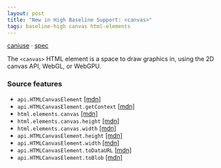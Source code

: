 ```yaml
---
layout: post
title: "New in High Baseline Support: <canvas>"
tags: baseline-high canvas html-elements
---
```


[caniuse](https://caniuse.com/?search=canvas) · [spec](https://html.spec.whatwg.org/multipage/canvas.html#canvas)

The `<canvas>` HTML element is a space to draw graphics in, using the 2D canvas API, WebGL, or WebGPU.

### Source features

- ``api.HTMLCanvasElement`` [[mdn]](https://https://developer.mozilla.org/en-US/search?q=api.HTMLCanvasElement)
- ``api.HTMLCanvasElement.getContext`` [[mdn]](https://https://developer.mozilla.org/en-US/search?q=api.HTMLCanvasElement.getContext)
- ``html.elements.canvas`` [[mdn]](https://https://developer.mozilla.org/en-US/search?q=html.elements.canvas)
- ``html.elements.canvas.height`` [[mdn]](https://https://developer.mozilla.org/en-US/search?q=html.elements.canvas.height)
- ``html.elements.canvas.width`` [[mdn]](https://https://developer.mozilla.org/en-US/search?q=html.elements.canvas.width)
- ``api.HTMLCanvasElement.height`` [[mdn]](https://https://developer.mozilla.org/en-US/search?q=api.HTMLCanvasElement.height)
- ``api.HTMLCanvasElement.width`` [[mdn]](https://https://developer.mozilla.org/en-US/search?q=api.HTMLCanvasElement.width)
- ``api.HTMLCanvasElement.toDataURL`` [[mdn]](https://https://developer.mozilla.org/en-US/search?q=api.HTMLCanvasElement.toDataURL)
- ``api.HTMLCanvasElement.toBlob`` [[mdn]](https://https://developer.mozilla.org/en-US/search?q=api.HTMLCanvasElement.toBlob)
